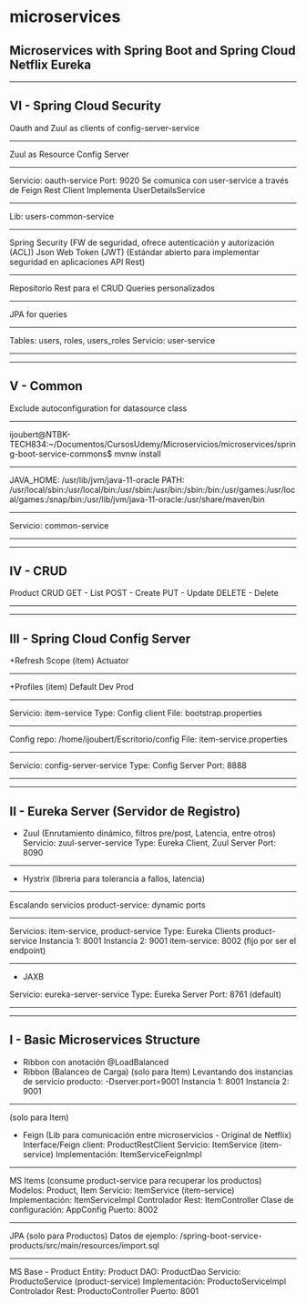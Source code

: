 # microservices
Microservices with Spring Boot and Spring Cloud Netflix Eureka
-----------
-----------

VI - Spring Cloud Security
-----------
Oauth and Zuul as clients of config-server-service

-----------
Zuul as Resource Config Server

-----------
Servicio: oauth-service
Port: 9020
Se comunica con user-service a través de Feign Rest Client
Implementa UserDetailsService

-----------
Lib: users-common-service

-----------
Spring Security (FW de seguridad, ofrece autenticación y autorización (ACL))
Json Web Token (JWT) (Estándar abierto para implementar seguridad en aplicaciones API Rest)

-----------
Repositorio Rest para el CRUD
Queries personalizados

-----------
JPA for queries

-----------
Tables: users, roles, users_roles
Servicio: user-service

-----------
-----------

V - Common
-----------
Exclude autoconfiguration for datasource class

-----------
ijoubert@NTBK-TECH834:~/Documentos/CursosUdemy/Microservicios/microservices/spring-boot-service-commons$ mvnw install

-----------
JAVA_HOME: /usr/lib/jvm/java-11-oracle
PATH: /usr/local/sbin:/usr/local/bin:/usr/sbin:/usr/bin:/sbin:/bin:/usr/games:/usr/local/games:/snap/bin:/usr/lib/jvm/java-11-oracle:/usr/share/maven/bin

-----------
Servicio: common-service

-----------
-----------

IV - CRUD
-----------
Product CRUD
GET - List
POST - Create
PUT - Update
DELETE - Delete

-----------
-----------

III - Spring Cloud Config Server
-----------
+Refresh Scope (item)
Actuator

-----------
+Profiles (item)
Default
Dev
Prod

-----------
Servicio: item-service
Type: Config client
File: bootstrap.properties

-----------
Config repo:
/home/ijoubert/Escritorio/config
File: item-service.properties

-----------
Servicio: config-server-service
Type: Config Server
Port: 8888

-----------
-----------

II - Eureka Server (Servidor de Registro)
-----------
+ Zuul (Enrutamiento dinámico, filtros pre/post, Latencia, entre otros)
Servicio: zuul-server-service
Type: Eureka Client, Zuul Server
Port: 8090

-----------
+ Hystrix (libreria para tolerancia a fallos, latencia)

-----------
Escalando servicios
product-service: dynamic ports

-----------
Servicios: item-service, product-service
Type: Eureka Clients
product-service
  Instancia 1: 8001
  Instancia 2: 9001
item-service: 8002 (fijo por ser el endpoint)

-----------
+ JAXB

Servicio: eureka-server-service
Type: Eureka Server
Port: 8761 (default)

-----------
-----------

I - Basic Microservices Structure
-----------
+ Ribbon con anotación @LoadBalanced
+ Ribbon (Balanceo de Carga)
(solo para Item)
    Levantando dos instancias de servicio producto: -Dserver.port=9001
    Instancia 1: 8001
    Instancia 2: 9001

-----------
(solo para Item)
+ Feign (Lib para comunicación entre microservicios - Original de Netflix) 
Interface/Feign client: ProductRestClient
Servicio: ItemService (item-service)
    Implementación: ItemServiceFeignImpl

-----------
MS Items (consume product-service para recuperar los productos) 
Modelos: Product, Item
Servicio: ItemService (item-service)
    Implementación: ItemServiceImpl
Controlador Rest: ItemController
Clase de configuración: AppConfig
Puerto: 8002

-----------
JPA (solo para Productos)
Datos de ejemplo: /spring-boot-service-products/src/main/resources/import.sql

-----------
MS Base - Product
Entity: Product
DAO: ProductDao
Servicio: ProductoService (product-service)
    Implementación: ProductoServiceImpl
Controlador Rest: ProductoController
Puerto: 8001
